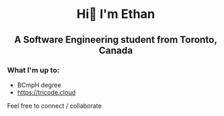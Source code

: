 # <p align="center">Hi👋  I'm Ethan</p>
## <p align="center">A Software Engineering student from Toronto, Canada </p>

### What I'm up to:

* BCmpH degree 
* https://tricode.cloud 
  
Feel free to connect / collaborate  
